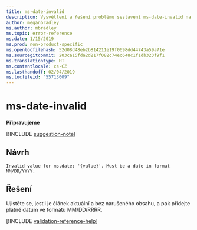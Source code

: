 ```yaml
---
title: ms-date-invalid
description: Vysvětlení a řešení problému sestavení ms-date-invalid na webu Docs
author: meganbradley
ms.author: mbradley
ms.topic: error-reference
ms.date: 1/15/2019
ms.prod: non-product-specific
ms.openlocfilehash: 52d08d48eb2b814211e19f0698dd44743a59a71e
ms.sourcegitcommit: 203ca15fda2d217f082c74ec648c1f1db323f9f1
ms.translationtype: HT
ms.contentlocale: cs-CZ
ms.lasthandoff: 02/04/2019
ms.locfileid: "55713009"
---
```

# <a name="ms-date-invalid"></a>ms-date-invalid

**Připravujeme**

[!INCLUDE [suggestion-note](includes/suggestion-note.md)]

## <a name="suggestion"></a>Návrh

`Invalid value for ms.date: '{value}'. Must be a date in format MM/DD/YYYY.`

## <a name="resolution"></a>Řešení

Ujistěte se, jestli je článek aktuální a bez narušeného obsahu, a pak přidejte platné datum ve formátu MM/DD/RRRR.

<!--make sure to add this file to your includes folder and verify the path-->
[!INCLUDE [validation-reference-help](includes/validation-reference-help.md)]
